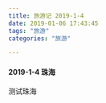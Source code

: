 ```yaml
---
title: 旅游记 2019-1-4
date: 2019-01-06 17:43:45
tags: "旅游"
categories: "旅游"

---
```


#### 2019-1-4 珠海

测试珠海

